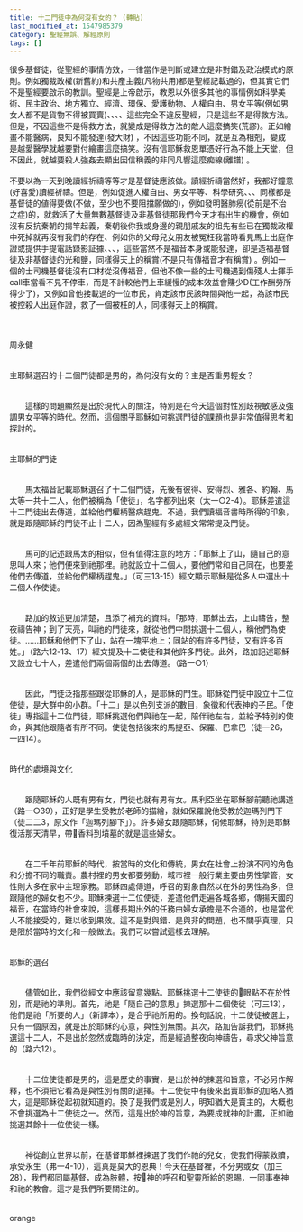 ```yaml
---
title: 十二門徒中為何沒有女的？ (轉貼)
last_modified_at: 1547985379
category: 聖經無誤、解經原則
tags: []
---
```


很多基督徒，從聖經的事情仿效，一律當作是判斷或建立是非對錯及政治模式的原則。例如獨裁政權(新舊約)和共產主義(凡物共用)都是聖經記載過的，但其實它們不是聖經要啟示的教訓。聖經是上帝啟示，教恩以外很多其他的事情例如科學美術、民主政治、地方獨立、經濟、環保、愛護動物、人權自由、男女平等(例如男女人都不是貨物不得被買賣)、、、、這些完全不違反聖經，只是這些不是得救方法。但是，不因這些不是得救方法，就變成是得救方法的敵人這麼搞笑(荒謬)。正如繪畫不能醫病，良知不能發達(發大財) ，不因這些功能不同，就是互為相剋，變成是越愛醫學就越要對付繪畫這麼搞笑。沒有信耶穌救恩單憑好行為不能上天堂，但不因此，就越要殺人強姦去顯出因信稱義的非同凡響這麼痴線(離譜) 。<br><br>不要以為一天到晚讀經祈禱等等才是基督徒應該做。讀經祈禱當然好，我都好鐘意(好喜愛)讀經祈禱。但是，例如促進人權自由、男女平等、科學研究、、、同樣都是基督徒的値得要做(不做，至少也不要阻擋願做的)，例如發明醫肺癆(從前是不治之症)的，就救活了大量無數基督徒及非基督徒那我們今天才有出生的機會，例如沒有反抗秦朝的揭竿起義，秦朝後你我或身邊的親朋戚友的祖先有些已在獨裁政權中死掉就再沒有我們的存在、例如你的父母兒女朋友被冤枉我當時看見馬上出庭作證或提供手提電話錄影証據、、、，這些當然不是福音本身或能發達，卻是造福基督徒及非基督徒的光和鹽，同樣得天上的稱賞(不是只有傳福音才有稱賞) 。例如一個的士司機基督徒沒有口材從沒傳福音，但他不像一些的士司機遇到傷殘人士揮手call車當看不見不停車，而是不計較他們上車緩慢的成本效益會賺少D(工作酬勞所得少了)，又例如曾他接載過的一位市民，肯定該市民該時間與他一起，為該市民被控殺人出庭作證，救了一個被枉的人，同樣得天上的稱賞。<br><br><br><br><!--more-->周永健<br><br><br>主耶穌選召的十二個門徒都是男的，為何沒有女的？主是否重男輕女？ <br><br><br>　　這樣的問題顯然是出於現代人的關注，特別是在今天這個對性別歧視敏感及強調男女平等的時代。然而，這個關乎耶穌如何挑選門徒的課題也是非常值得思考和探討的。<br><br><br>主耶穌的門徒 <br><br><br>　　馬太福音記載耶穌選召了十二個門徒，先後有彼得、安得烈、雅各、約翰、馬太等一共十二人，他們被稱為「使徒」，名字都列出來（太一○2-4）。耶穌差遣這十二門徒出去傳道，並給他們權柄醫病趕鬼。不過，我們讀福音書時所得的印象，就是跟隨耶穌的門徒不止十二人，因為聖經有多處經文常常提及門徒。<br><br><br> 　　馬可的記述跟馬太的相似，但有值得注意的地方：「耶穌上了山，隨自己的意思叫人來；他們便來到祂那裡。祂就設立十二個人，要他們常和自己同在，也要差他們去傳道，並給他們權柄趕鬼。」（可三13-15）經文顯示耶穌是從多人中選出十二個人作使徒。<br><br><br> 　　路加的敘述更加清楚，且添了補充的資料。「那時，耶穌出去，上山禱告，整夜禱告神；到了天亮，叫祂的門徒來，就從他們中間挑選十二個人，稱他們為使徒。……耶穌和他們下了山，站在一塊平地上；同站的有許多門徒，又有許多百姓。」（路六12-13、17）經文提及十二使徒和其他許多門徒。此外，路加記述耶穌又設立七十人，差遣他們兩個兩個的出去傳道。（路一○1）<br><br><br> 　　因此，門徒泛指那些跟從耶穌的人，是耶穌的門生。耶穌從門徒中設立十二位使徒，是大群中的小群。「十二」是以色列支派的數目，象徵和代表神的子民。「使徒」專指這十二位門徒，耶穌挑選他們與祂在一起，陪伴祂左右，並給予特別的使命，與其他跟隨者有所不同。使徒包括後來的馬提亞、保羅、巴拿巴（徒一26，一四14）。<br><br><br>時代的處境與文化 <br><br><br>　　跟隨耶穌的人既有男有女，門徒也就有男有女。馬利亞坐在耶穌腳前聽祂講道（路一○39），正好是學生受教於老師的描繪，就如保羅說他受教於迦瑪列門下（徒二二3，原文作「迦瑪列腳下」）。許多婦女跟隨耶穌，伺候耶穌，特別是耶穌復活那天清早，帶香料到墳墓的就是這些婦女。<br><br><br> 　　在二千年前耶穌的時代，按當時的文化和傳統，男女在社會上扮演不同的角色和分擔不同的職責。農村裡的男女都要勞動，城市裡一般行業主要由男性掌管，女性則大多在家中主理家務。耶穌四處傳道，呼召的對象自然以在外的男性為多，但跟隨他的婦女也不少。耶穌揀選十二位使徒，差遣他們走遍各城各鄉，傳揚天國的福音，在當時的社會來說，這樣長期出外的任務由婦女承擔是不合適的，也是當代人不能接受的，難以收到果效。這不是對與錯、是與非的問題，也不關乎真理，只是限於當時的文化和一般做法。我們可以嘗試這樣去理解。<br><br><br>耶穌的選召 <br><br><br>　　儘管如此，我們從經文中應該留意幾點。耶穌挑選十二使徒的眼點不在於性別，而是祂的準則。首先，祂是「隨自己的意思」揀選那十二個使徒（可三13），他們是祂「所要的人」（新譯本），是合乎祂所用的。換句話說，十二使徒被選上，只有一個原因，就是出於耶穌的心意，與性別無關。其次，路加告訴我們，耶穌挑選這十二人，不是出於忽然或臨時的決定，而是經過整夜向神禱告，尋求父神旨意的（路六12）。<br><br><br> 　　十二位使徒都是男的，這是歷史的事實，是出於神的揀選和旨意，不必另作解釋，也不須把它看為是與性別有關的選擇。十二使徒中有後來出賣耶穌的加略人猶大，這是耶穌從起初就知道的。換了是我們或是別人，明知猶大是賣主的，大概也不會挑選為十二使徒之一。然而，這是出於神的旨意，為要成就神的計畫，正如祂挑選其餘十一位使徒一樣。<br><br><br> 　　神從創立世界以前，在基督耶穌裡揀選了我們作祂的兒女，使我們得蒙救贖，承受永生（弗一4-10），這真是莫大的恩典！今天在基督裡，不分男或女（加三28），我們都同屬基督，成為肢體，按神的呼召和聖靈所給的恩賜，一同事奉神和祂的教會。這才是我們所要關注的。<br><br><br>orange
